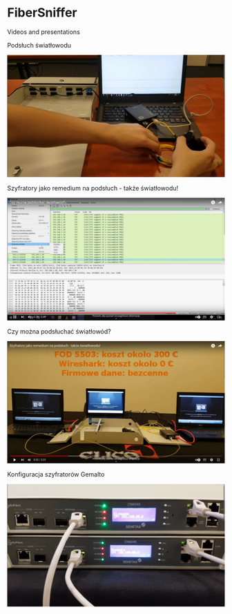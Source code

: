 # FiberSniffer
Videos and presentations


Podsłuch światłowodu

[![Watch the video](/jpg/1.png)](https://www.youtube.com/watch?v=l2FzkYcYDX8) 

Szyfratory jako remedium na podsłuch - także światłowodu!


[![Watch the video](/jpg/2.png)](https://youtu.be/krZMw5v7D78) 


Czy można podsłuchać światłowód?


[![Watch the video](/jpg/3.png)](https://youtu.be/2JBHYF7HzZY) 


Konfiguracja szyfratorów Gemalto


[![Watch the video](/jpg/4.png)](https://youtu.be/hJ6xX_OtvhM) 


